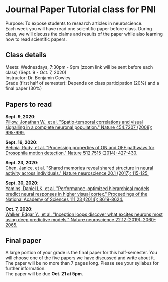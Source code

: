 # Journal Paper Tutorial class for PNI
Purpose: To expose students to research articles in neuroscience.\
Each week you will have read one scientific paper before class. During class, we will discuss the claims and results of the paper while also learning how to read scientific papers.

## Class details

Meets: Wednesdays, 7:30pm - 9pm  (zoom link will be sent before each class) (Sept. 9 - Oct. 7, 2020) \
Instructor: Dr. Benjamin Cowley \
Grade (first half of semester): Depends on class participation (20%) and a final paper (30%)

## Papers to read

**Sept. 9, 2020**: \
<a href="./papers/Pillow 2008.pdf" target="_blank">Pillow, Jonathan W., et al. "Spatio-temporal correlations and visual signalling in a complete neuronal population." Nature 454.7207 (2008): 995-999.</a>

**Sept. 16, 2020**: \
<a href="./papers/Behnia 2014.pdf" target="_blank">Behnia, Rudy, et al. "Processing properties of ON and OFF pathways for Drosophila motion detection." Nature 512.7515 (2014): 427-430. </a>

**Sept. 23, 2020**: \
<a href="./papers/Chen 2016.pdf" target="_blank">Chen, Janice, et al. "Shared memories reveal shared structure in neural activity across individuals." Nature neuroscience 20.1 (2017): 115-125.</a>

**Sept. 30, 2020**: \
<a href="./papers/Yamins 2014.pdf" target="_blank">Yamins, Daniel LK, et al. "Performance-optimized hierarchical models predict neural responses in higher visual cortex." Proceedings of the National Academy of Sciences 111.23 (2014): 8619-8624.</a>

**Oct. 7, 2020**: \
<a href="./papers/Walker 2019.pdf" target="_blank">Walker, Edgar Y., et al. "Inception loops discover what excites neurons most using deep predictive models." Nature neuroscience 22.12 (2019): 2060-2065.</a>


## Final paper
A large portion of your grade is the final paper for this half-semester. You will choose one of the five papers we have discussed and write about it. The paper will be no more than 7 pages long.  Please see your syllabus for further information.\
The paper will be due **Oct. 21 at 5pm**. 
